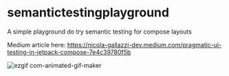 # semantictestingplayground
A simple playground do try semantic testing for compose layouts

Medium article here: https://nicola-gallazzi-dev.medium.com/pragmatic-ui-testing-in-jetpack-compose-7e4c39780f5b


![ezgif com-animated-gif-maker](https://github.com/ngallazzi/semantictestingplayground/assets/7433125/6d5fafa4-7b1f-423e-91e9-a0bbe2c4c1e0)
